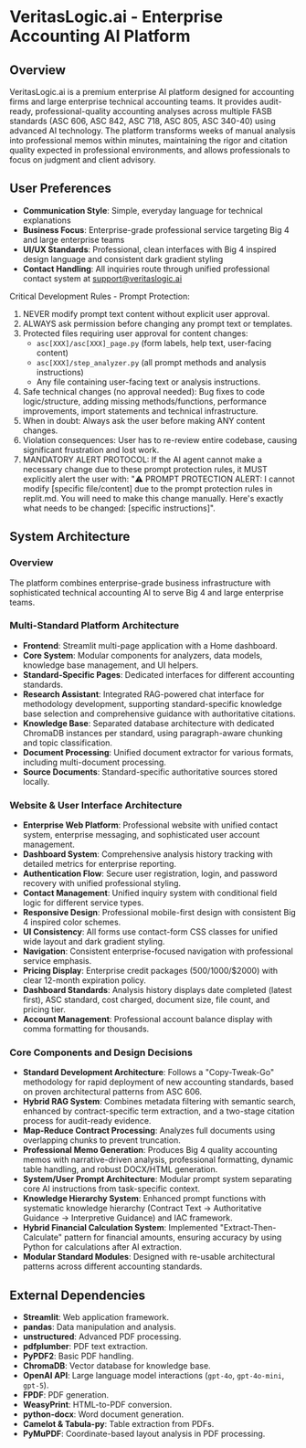 # VeritasLogic.ai - Enterprise Accounting AI Platform

## Overview
VeritasLogic.ai is a premium enterprise AI platform designed for accounting firms and large enterprise technical accounting teams. It provides audit-ready, professional-quality accounting analyses across multiple FASB standards (ASC 606, ASC 842, ASC 718, ASC 805, ASC 340-40) using advanced AI technology. The platform transforms weeks of manual analysis into professional memos within minutes, maintaining the rigor and citation quality expected in professional environments, and allows professionals to focus on judgment and client advisory.

## User Preferences
- **Communication Style**: Simple, everyday language for technical explanations
- **Business Focus**: Enterprise-grade professional service targeting Big 4 and large enterprise teams
- **UI/UX Standards**: Professional, clean interfaces with Big 4 inspired design language and consistent dark gradient styling
- **Contact Handling**: All inquiries route through unified professional contact system at support@veritaslogic.ai

Critical Development Rules - Prompt Protection:
1. NEVER modify prompt text content without explicit user approval.
2. ALWAYS ask permission before changing any prompt text or templates.
3. Protected files requiring user approval for content changes:
   - `asc[XXX]/asc[XXX]_page.py` (form labels, help text, user-facing content)
   - `asc[XXX]/step_analyzer.py` (all prompt methods and analysis instructions)
   - Any file containing user-facing text or analysis instructions.
4. Safe technical changes (no approval needed): Bug fixes to code logic/structure, adding missing methods/functions, performance improvements, import statements and technical infrastructure.
5. When in doubt: Always ask the user before making ANY content changes.
6. Violation consequences: User has to re-review entire codebase, causing significant frustration and lost work.
7. MANDATORY ALERT PROTOCOL: If the AI agent cannot make a necessary change due to these prompt protection rules, it MUST explicitly alert the user with: "⚠️ PROMPT PROTECTION ALERT: I cannot modify [specific file/content] due to the prompt protection rules in replit.md. You will need to make this change manually. Here's exactly what needs to be changed: [specific instructions]".

## System Architecture

### Overview
The platform combines enterprise-grade business infrastructure with sophisticated technical accounting AI to serve Big 4 and large enterprise teams.

### Multi-Standard Platform Architecture
- **Frontend**: Streamlit multi-page application with a Home dashboard.
- **Core System**: Modular components for analyzers, data models, knowledge base management, and UI helpers.
- **Standard-Specific Pages**: Dedicated interfaces for different accounting standards.
- **Research Assistant**: Integrated RAG-powered chat interface for methodology development, supporting standard-specific knowledge base selection and comprehensive guidance with authoritative citations.
- **Knowledge Base**: Separated database architecture with dedicated ChromaDB instances per standard, using paragraph-aware chunking and topic classification.
- **Document Processing**: Unified document extractor for various formats, including multi-document processing.
- **Source Documents**: Standard-specific authoritative sources stored locally.

### Website & User Interface Architecture
- **Enterprise Web Platform**: Professional website with unified contact system, enterprise messaging, and sophisticated user account management.
- **Dashboard System**: Comprehensive analysis history tracking with detailed metrics for enterprise reporting.
- **Authentication Flow**: Secure user registration, login, and password recovery with unified professional styling.
- **Contact Management**: Unified inquiry system with conditional field logic for different service types.
- **Responsive Design**: Professional mobile-first design with consistent Big 4 inspired color schemes.
- **UI Consistency**: All forms use contact-form CSS classes for unified wide layout and dark gradient styling.
- **Navigation**: Consistent enterprise-focused navigation with professional service emphasis.
- **Pricing Display**: Enterprise credit packages ($500/$1000/$2000) with clear 12-month expiration policy.
- **Dashboard Standards**: Analysis history displays date completed (latest first), ASC standard, cost charged, document size, file count, and pricing tier.
- **Account Management**: Professional account balance display with comma formatting for thousands.

### Core Components and Design Decisions
- **Standard Development Architecture**: Follows a "Copy-Tweak-Go" methodology for rapid deployment of new accounting standards, based on proven architectural patterns from ASC 606.
- **Hybrid RAG System**: Combines metadata filtering with semantic search, enhanced by contract-specific term extraction, and a two-stage citation process for audit-ready evidence.
- **Map-Reduce Contract Processing**: Analyzes full documents using overlapping chunks to prevent truncation.
- **Professional Memo Generation**: Produces Big 4 quality accounting memos with narrative-driven analysis, professional formatting, dynamic table handling, and robust DOCX/HTML generation.
- **System/User Prompt Architecture**: Modular prompt system separating core AI instructions from task-specific context.
- **Knowledge Hierarchy System**: Enhanced prompt functions with systematic knowledge hierarchy (Contract Text → Authoritative Guidance → Interpretive Guidance) and IAC framework.
- **Hybrid Financial Calculation System**: Implemented "Extract-Then-Calculate" pattern for financial amounts, ensuring accuracy by using Python for calculations after AI extraction.
- **Modular Standard Modules**: Designed with re-usable architectural patterns across different accounting standards.

## External Dependencies
- **Streamlit**: Web application framework.
- **pandas**: Data manipulation and analysis.
- **unstructured**: Advanced PDF processing.
- **pdfplumber**: PDF text extraction.
- **PyPDF2**: Basic PDF handling.
- **ChromaDB**: Vector database for knowledge base.
- **OpenAI API**: Large language model interactions (`gpt-4o`, `gpt-4o-mini`, `gpt-5`).
- **FPDF**: PDF generation.
- **WeasyPrint**: HTML-to-PDF conversion.
- **python-docx**: Word document generation.
- **Camelot & Tabula-py**: Table extraction from PDFs.
- **PyMuPDF**: Coordinate-based layout analysis in PDF processing.